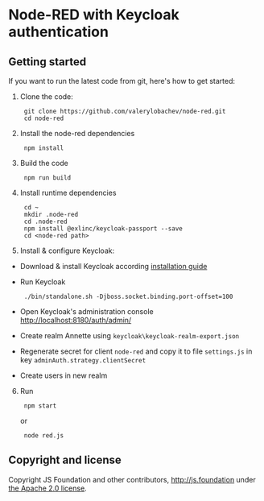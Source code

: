 # Node-RED with Keycloak authentication



## Getting started

If you want to run the latest code from git, here's how to get started:

1. Clone the code:

        git clone https://github.com/valerylobachev/node-red.git
        cd node-red

2. Install the node-red dependencies

        npm install

3. Build the code

        npm run build

4. Install runtime dependencies
        
        cd ~
        mkdir .node-red
        cd .node-red
        npm install @exlinc/keycloak-passport --save
        cd <node-red path>
        
5. Install & configure Keycloak:  

 * Download & install Keycloak according [installation guide](https://www.keycloak.org/docs/latest/server_installation/index.html) 
 * Run Keycloak
        
        ./bin/standalone.sh -Djboss.socket.binding.port-offset=100
   
 * Open Keycloak's administration console [http://localhost:8180/auth/admin/](http://localhost:8180/auth/admin/)       
 * Create realm Annette using `keycloak\keycloak-realm-export.json`
 * Regenerate secret for client `node-red` and copy it to file `settings.js` in key `adminAuth.strategy.clientSecret`
 * Create users in new realm
 
6. Run

        npm start
   or

        node red.js



## Copyright and license

Copyright JS Foundation and other contributors, http://js.foundation under [the Apache 2.0 license](LICENSE).
